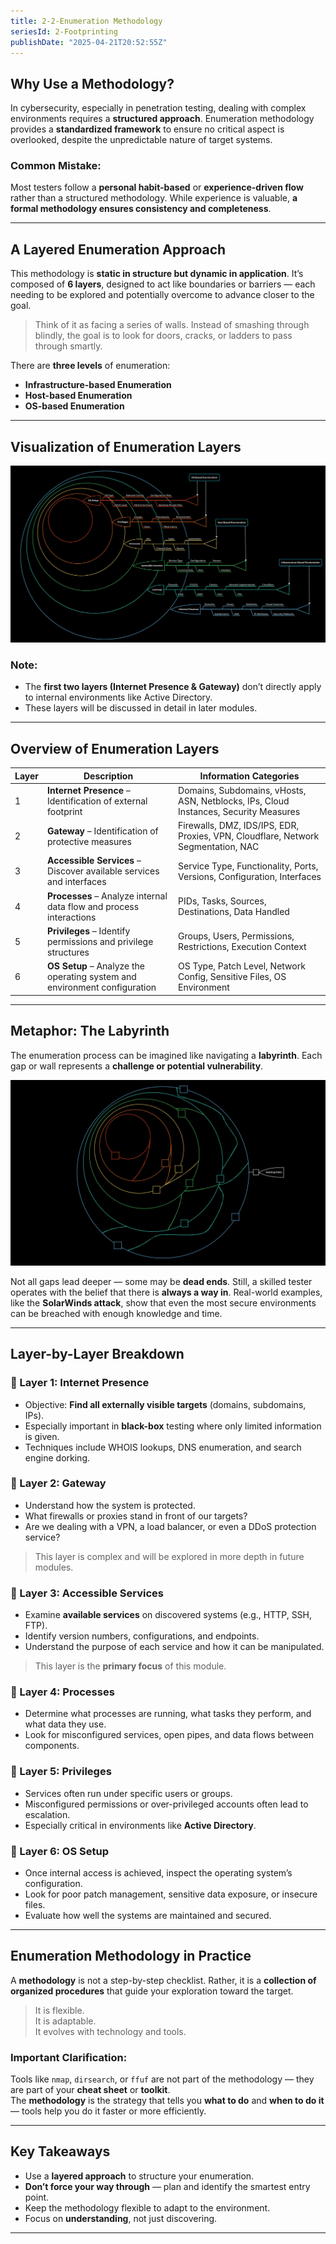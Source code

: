 ```yaml
---
title: 2-2-Enumeration Methodology
seriesId: 2-Footprinting
publishDate: "2025-04-21T20:52:55Z"
---
```


## Why Use a Methodology?

In cybersecurity, especially in penetration testing, dealing with complex environments requires a **structured approach**. Enumeration methodology provides a **standardized framework** to ensure no critical aspect is overlooked, despite the unpredictable nature of target systems.

### Common Mistake:
Most testers follow a **personal habit-based** or **experience-driven flow** rather than a structured methodology. While experience is valuable, **a formal methodology ensures consistency and completeness**.

---

## A Layered Enumeration Approach

This methodology is **static in structure but dynamic in application**. It’s composed of **6 layers**, designed to act like boundaries or barriers — each needing to be explored and potentially overcome to advance closer to the goal.

> Think of it as facing a series of walls. Instead of smashing through blindly, the goal is to look for doors, cracks, or ladders to pass through smartly.

There are **three levels** of enumeration:
- **Infrastructure-based Enumeration**
- **Host-based Enumeration**
- **OS-based Enumeration**

---

## Visualization of Enumeration Layers

![alt text](notes-images/Infrastructure-based-enumerationHost-based-enumerationOS-based-enumeration-scaled.jpg)

### Note:
- The **first two layers (Internet Presence & Gateway)** don’t directly apply to internal environments like Active Directory.
- These layers will be discussed in detail in later modules.

---

## Overview of Enumeration Layers

| Layer | Description                                                                 | Information Categories                                                                 |
|-------|-----------------------------------------------------------------------------|----------------------------------------------------------------------------------------|
| 1     | **Internet Presence** – Identification of external footprint                | Domains, Subdomains, vHosts, ASN, Netblocks, IPs, Cloud Instances, Security Measures  |
| 2     | **Gateway** – Identification of protective measures                         | Firewalls, DMZ, IDS/IPS, EDR, Proxies, VPN, Cloudflare, Network Segmentation, NAC     |
| 3     | **Accessible Services** – Discover available services and interfaces        | Service Type, Functionality, Ports, Versions, Configuration, Interfaces               |
| 4     | **Processes** – Analyze internal data flow and process interactions         | PIDs, Tasks, Sources, Destinations, Data Handled                                      |
| 5     | **Privileges** – Identify permissions and privilege structures               | Groups, Users, Permissions, Restrictions, Execution Context                           |
| 6     | **OS Setup** – Analyze the operating system and environment configuration   | OS Type, Patch Level, Network Config, Sensitive Files, OS Environment                 |

---

## Metaphor: The Labyrinth

The enumeration process can be imagined like navigating a **labyrinth**. Each gap or wall represents a **challenge or potential vulnerability**.

![alt text](notes-images/Infrastructure-based-enumerationHost-based-enumerationOS-based-enumeration1-scaled.jpg)

Not all gaps lead deeper — some may be **dead ends**. Still, a skilled tester operates with the belief that there is **always a way in**. Real-world examples, like the **SolarWinds attack**, show that even the most secure environments can be breached with enough knowledge and time.

---

## Layer-by-Layer Breakdown

### 🔹 Layer 1: Internet Presence

- Objective: **Find all externally visible targets** (domains, subdomains, IPs).
- Especially important in **black-box** testing where only limited information is given.
- Techniques include WHOIS lookups, DNS enumeration, and search engine dorking.

### 🔹 Layer 2: Gateway

- Understand how the system is protected.
- What firewalls or proxies stand in front of our targets?
- Are we dealing with a VPN, a load balancer, or even a DDoS protection service?

> This layer is complex and will be explored in more depth in future modules.

### 🔹 Layer 3: Accessible Services

- Examine **available services** on discovered systems (e.g., HTTP, SSH, FTP).
- Identify version numbers, configurations, and endpoints.
- Understand the purpose of each service and how it can be manipulated.

> This layer is the **primary focus** of this module.

### 🔹 Layer 4: Processes

- Determine what processes are running, what tasks they perform, and what data they use.
- Look for misconfigured services, open pipes, and data flows between components.

### 🔹 Layer 5: Privileges

- Services often run under specific users or groups.
- Misconfigured permissions or over-privileged accounts often lead to escalation.
- Especially critical in environments like **Active Directory**.

### 🔹 Layer 6: OS Setup

- Once internal access is achieved, inspect the operating system’s configuration.
- Look for poor patch management, sensitive data exposure, or insecure files.
- Evaluate how well the systems are maintained and secured.

---

## Enumeration Methodology in Practice

A **methodology** is not a step-by-step checklist. Rather, it is a **collection of organized procedures** that guide your exploration toward the target.

> It is flexible.  
> It is adaptable.  
> It evolves with technology and tools.

### Important Clarification:
Tools like `nmap`, `dirsearch`, or `ffuf` are not part of the methodology — they are part of your **cheat sheet** or **toolkit**.  
The **methodology** is the strategy that tells you **what to do** and **when to do it** — tools help you do it faster or more efficiently.

---

## Key Takeaways

- Use a **layered approach** to structure your enumeration.
- **Don’t force your way through** — plan and identify the smartest entry point.
- Keep the methodology flexible to adapt to the environment.
- Focus on **understanding**, not just discovering.

---
